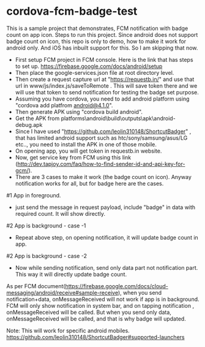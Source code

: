 # cordova-fcm-badge-test

This is a sample project that demonstrates, FCM notification with badge count on app icon. Steps to run this project. Since android does not support badge count on icon, this repo is only to demo, how to make it work for android only. And iOS has inbuilt support for this. So I am skipping that now.

- First setup FCM project in FCM console. Here is the link that has steps to set up. https://firebase.google.com/docs/android/setup
- Then place the google-services.json file at root directory level.
- Then create a request capture url at "https://requestb.in/"  and use that url in www/js/index.js/saveToRemote . This will save token there and we will use that token to send notification for testing the badge set purpose.
- Assuming you have cordova, you need to add android platform using "cordova add platfrom android@4.1.0".
- Then generate APK using "cordova build android".
- Get the APK from platforms\android\build\outputs\apk\android-debug.apk
- Since I have used "https://github.com/leolin310148/ShortcutBadger" , that has limited android support such as htc/sony/samsung/asus/LG etc.., you need to install the APK in one of those mobile.
- On opening app, you will get token in requestb.in website.
- Now, get service key from FCM using this link (http://dev.tapjoy.com/faq/how-to-find-sender-id-and-api-key-for-gcm/).
- There are 3 cases to make it work (the badge count on icon). Anyway notification works for all, but for badge here are the cases.

#1 App in foreground.
- just send the message in request payload, include "badge" in data with required count. It will show directly.

#2 App is background - case -1
- Repeat above step, on opening notification, it will update badge count in app.

#2 App is background - case -2
- Now while sending notification, send only data part not notification part. This way it will directly update badge count. 

As per FCM document(https://firebase.google.com/docs/cloud-messaging/android/receive#sample-receive), when you send notification+data, onMessageReceived will not work if app is in background. FCM will only show notification in system bar, and on tapping notification , onMessageReceived will be called. But when you send only data, onMessageReceived will be called, and that is why badge will updated.

Note: This will work for specific android mobiles. https://github.com/leolin310148/ShortcutBadger#supported-launchers

